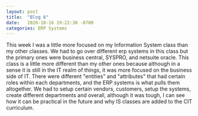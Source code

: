 ```yaml
---
layout: post
title:  "Blog 6"
date:   2020-10-16 19:22:30 -0700
categories: ERP Systems
---
```


This week I was a little more focused on my Information System class than my other classes. We had to go over different erp systems in this class but the primary ones were business central, SYSPRO, and netsuite oracle. This class is a little more different than my other ones because although in a sense it is still in the IT realm of things, it was more focused on the business side of IT. There were different "entities" and "attributes" that had certain roles within each departments, and the ERP systems is what pulls them altogether. We had to setup certain vendors, customers, setup the systems, create different departments and overall, although it was tough, I can see how it can be practical in the future and why IS classes are added to the CIT curriculum. 